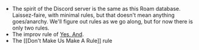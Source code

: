 - The spirit of the Discord server is the same as this Roam database. Laissez-faire, with minimal rules, but that doesn't mean anything goes/anarchy. We'll figure out rules as we go along, but for now there is only two rules. 
- The improv rule of [Yes, And](https://en.wikipedia.org/wiki/Yes,_and...).
- The [[Don't Make Us Make A Rule]] rule

